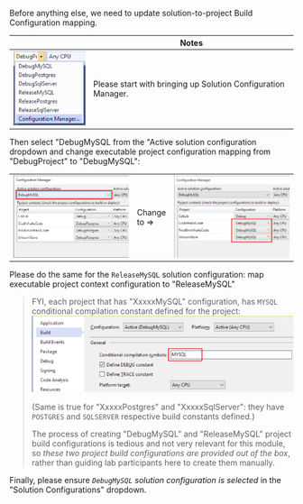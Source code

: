 <!--
+++
title = "Updating Build Config"
menutitle = "Updating Build Configuration"
date = 2019-10-15T17:22:29-04:00
weight = 69
pre = "<b>7.2 </b>"
+++
-->

Before anything else, we need to update solution-to-project Build Configuration mapping.

|     | Notes |
| --- | ----- |
| ![Solution Configuration Dropdown](images/accessing-configuration-manager.png) |  Please start with bringing up Solution Configuration Manager. |

Then select "DebugMySQL from the "Active solution configuration dropdown and change executable project configuration mapping from "DebugProject" to "DebugMySQL":

|     |       |  |
| --- | ----- | --- |
| ![](./images/debug-mysql-before-build-config.png)  | Change<br/>to =>  | ![](./images/debug-mysql-after-build-config.png)  |

Please do the same for the `ReleaseMySQL` solution configuration: map executable project context configuration to "ReleaseMySQL"

> FYI, each project that has "XxxxxMySQL" configuration, has `MYSQL` conditional compilation constant defined for the project:
> ![Project conditional constant](./images/project-build-constant.png)
> 
> (Same is true for "XxxxxPostgres" and "XxxxxSqlServer": they have `POSTGRES` and `SQLSERVER` respective build constants defined.)
> 
> The process of creating "DebugMySQL" and "ReleaseMySQL" project build configurations is tedious and not very relevant for this module, so *these two project build configurations are provided out of the box*, rather than guiding lab participants here to create them manually.

Finally, please ensure *`DebugMySQL` solution configuration is selected* in the "Solution Configurations" dropdown.